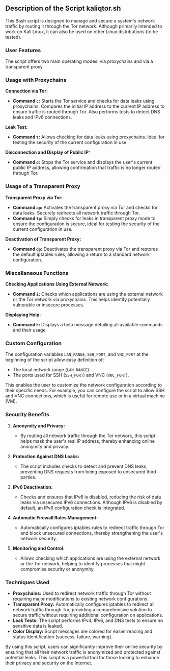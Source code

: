 ## Description of the Script kaliqtor.sh

This Bash script is designed to manage and secure a system's network traffic by routing it through the Tor network. Although primarily intended to work on Kali Linux, it can also be used on other Linux distributions (to be tested).

### User Features

The script offers two main operating modes: via proxychains and via a transparent proxy.

### Usage with Proxychains

**Connection via Tor:**
   - **Command `c`:** Starts the Tor service and checks for data leaks using proxychains. Compares the initial IP address to the current IP address to ensure traffic is routed through Tor. Also performs tests to detect DNS leaks and IPv6 connections.

**Leak Test:**
   - **Command `t`:** Allows checking for data leaks using proxychains. Ideal for testing the security of the current configuration in use.

**Disconnection and Display of Public IP:**
   - **Command `d`:** Stops the Tor service and displays the user's current public IP address, allowing confirmation that traffic is no longer routed through Tor.

### Usage of a Transparent Proxy

**Transparent Proxy via Tor:**
   - **Command `ap`:** Activates the transparent proxy via Tor and checks for data leaks. Securely redirects all network traffic through Tor.
   - **Command `tp`:** Simply checks for leaks in transparent proxy mode to ensure the configuration is secure, ideal for testing the security of the current configuration in use.

**Deactivation of Transparent Proxy:**
   - **Command `dp`:** Deactivates the transparent proxy via Tor and restores the default iptables rules, allowing a return to a standard network configuration.

### Miscellaneous Functions

**Checking Applications Using External Network:**
   - **Command `i`:** Checks which applications are using the external network or the Tor network via proxychains. This helps identify potentially vulnerable or insecure processes.

**Displaying Help:**
   - **Command `h`:** Displays a help message detailing all available commands and their usage.

### Custom Configuration

The configuration variables `LAN_RANGE`, `SSH_PORT`, and `VNC_PORT` at the beginning of the script allow easy definition of:
- The local network range (`LAN_RANGE`).
- The ports used for SSH (`SSH_PORT`) and VNC (`VNC_PORT`).

This enables the user to customize the network configuration according to their specific needs. For example, you can configure the script to allow SSH and VNC connections, which is useful for remote use or in a virtual machine (VM).

### Security Benefits

1. **Anonymity and Privacy:**
   - By routing all network traffic through the Tor network, this script helps mask the user's real IP address, thereby enhancing online anonymity and privacy.

2. **Protection Against DNS Leaks:**
   - The script includes checks to detect and prevent DNS leaks, preventing DNS requests from being exposed to unsecured third parties.

3. **IPv6 Deactivation:**
   - Checks and ensures that IPv6 is disabled, reducing the risk of data leaks via unsecured IPv6 connections. Although IPv6 is disabled by default, an IPv6 configuration check is integrated.

4. **Automatic Firewall Rules Management:**
   - Automatically configures iptables rules to redirect traffic through Tor and block unsecured connections, thereby strengthening the user's network security.

5. **Monitoring and Control:**
   - Allows checking which applications are using the external network or the Tor network, helping to identify processes that might compromise security or anonymity.

### Techniques Used

- **Proxychains:** Used to redirect network traffic through Tor without requiring major modifications to existing network configurations.
- **Transparent Proxy:** Automatically configures iptables to redirect all network traffic through Tor, providing a comprehensive solution to secure traffic without requiring additional configuration on applications.
- **Leak Tests:** The script performs IPv4, IPv6, and DNS tests to ensure no sensitive data is leaked.
- **Color Display:** Script messages are colored for easier reading and status identification (success, failure, warning).

By using this script, users can significantly improve their online security by ensuring that all their network traffic is anonymized and protected against potential leaks. This script is a powerful tool for those looking to enhance their privacy and security on the Internet.
